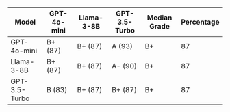 | Model | GPT-4o-mini | Llama-3-8B | GPT-3.5-Turbo | Median Grade | Percentage |
|------|---|---|---|-------------|-----------|
| GPT-4o-mini | B+ (87) | B+ (87) | A (93) | B+ | 87 |
| Llama-3-8B | B+ (87) | B+ (87) | A- (90) | B+ | 87 |
| GPT-3.5-Turbo | B (83) | B+ (87) | B+ (87) | B+ | 87 |